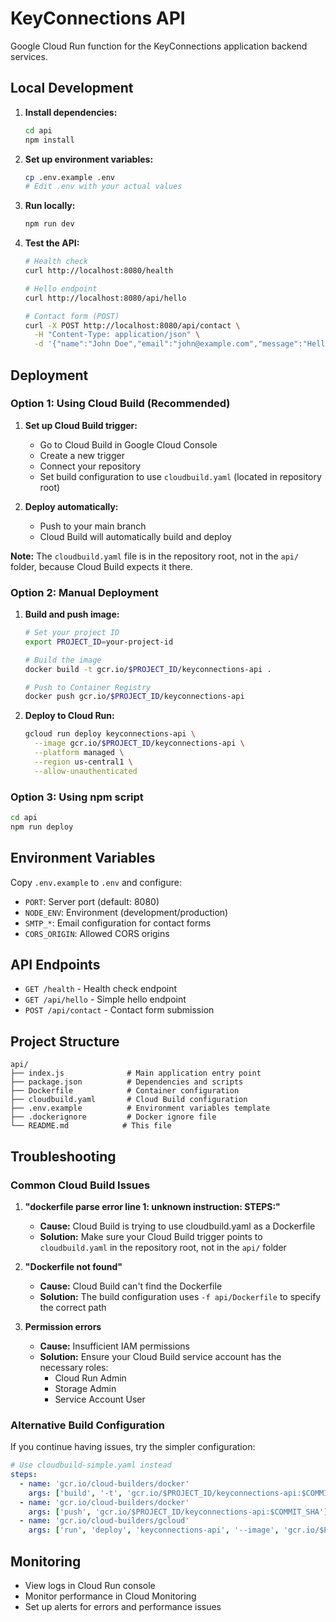 # KeyConnections API

Google Cloud Run function for the KeyConnections application backend services.

## Local Development

1. **Install dependencies:**
   ```bash
   cd api
   npm install
   ```

2. **Set up environment variables:**
   ```bash
   cp .env.example .env
   # Edit .env with your actual values
   ```

3. **Run locally:**
   ```bash
   npm run dev
   ```

4. **Test the API:**
   ```bash
   # Health check
   curl http://localhost:8080/health
   
   # Hello endpoint
   curl http://localhost:8080/api/hello
   
   # Contact form (POST)
   curl -X POST http://localhost:8080/api/contact \
     -H "Content-Type: application/json" \
     -d '{"name":"John Doe","email":"john@example.com","message":"Hello!"}'
   ```

## Deployment

### Option 1: Using Cloud Build (Recommended)

1. **Set up Cloud Build trigger:**
   - Go to Cloud Build in Google Cloud Console
   - Create a new trigger
   - Connect your repository
   - Set build configuration to use `cloudbuild.yaml` (located in repository root)

2. **Deploy automatically:**
   - Push to your main branch
   - Cloud Build will automatically build and deploy

**Note:** The `cloudbuild.yaml` file is in the repository root, not in the `api/` folder, because Cloud Build expects it there.

### Option 2: Manual Deployment

1. **Build and push image:**
   ```bash
   # Set your project ID
   export PROJECT_ID=your-project-id
   
   # Build the image
   docker build -t gcr.io/$PROJECT_ID/keyconnections-api .
   
   # Push to Container Registry
   docker push gcr.io/$PROJECT_ID/keyconnections-api
   ```

2. **Deploy to Cloud Run:**
   ```bash
   gcloud run deploy keyconnections-api \
     --image gcr.io/$PROJECT_ID/keyconnections-api \
     --platform managed \
     --region us-central1 \
     --allow-unauthenticated
   ```

### Option 3: Using npm script

```bash
cd api
npm run deploy
```

## Environment Variables

Copy `.env.example` to `.env` and configure:

- `PORT`: Server port (default: 8080)
- `NODE_ENV`: Environment (development/production)
- `SMTP_*`: Email configuration for contact forms
- `CORS_ORIGIN`: Allowed CORS origins

## API Endpoints

- `GET /health` - Health check endpoint
- `GET /api/hello` - Simple hello endpoint
- `POST /api/contact` - Contact form submission

## Project Structure

```
api/
├── index.js              # Main application entry point
├── package.json          # Dependencies and scripts
├── Dockerfile            # Container configuration
├── cloudbuild.yaml       # Cloud Build configuration
├── .env.example          # Environment variables template
├── .dockerignore         # Docker ignore file
└── README.md            # This file
```

## Troubleshooting

### Common Cloud Build Issues

1. **"dockerfile parse error line 1: unknown instruction: STEPS:"**
   - **Cause:** Cloud Build is trying to use cloudbuild.yaml as a Dockerfile
   - **Solution:** Make sure your Cloud Build trigger points to `cloudbuild.yaml` in the repository root, not in the `api/` folder

2. **"Dockerfile not found"**
   - **Cause:** Cloud Build can't find the Dockerfile
   - **Solution:** The build configuration uses `-f api/Dockerfile` to specify the correct path

3. **Permission errors**
   - **Cause:** Insufficient IAM permissions
   - **Solution:** Ensure your Cloud Build service account has the necessary roles:
     - Cloud Run Admin
     - Storage Admin
     - Service Account User

### Alternative Build Configuration

If you continue having issues, try the simpler configuration:
```yaml
# Use cloudbuild-simple.yaml instead
steps:
  - name: 'gcr.io/cloud-builders/docker'
    args: ['build', '-t', 'gcr.io/$PROJECT_ID/keyconnections-api:$COMMIT_SHA', '-f', 'api/Dockerfile', 'api']
  - name: 'gcr.io/cloud-builders/docker'
    args: ['push', 'gcr.io/$PROJECT_ID/keyconnections-api:$COMMIT_SHA']
  - name: 'gcr.io/cloud-builders/gcloud'
    args: ['run', 'deploy', 'keyconnections-api', '--image', 'gcr.io/$PROJECT_ID/keyconnections-api:$COMMIT_SHA', '--region', 'us-central1', '--platform', 'managed', '--allow-unauthenticated']
```

## Monitoring

- View logs in Cloud Run console
- Monitor performance in Cloud Monitoring
- Set up alerts for errors and performance issues
